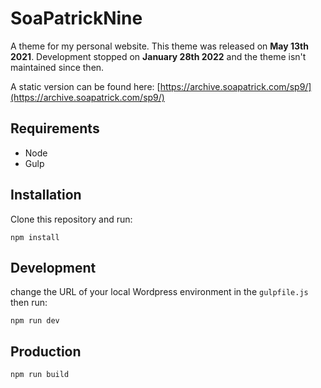 # SoaPatrickNine

A theme for my personal website. This theme was released on **May 13th 2021**. Development stopped on **January 28th 2022** and the theme isn't maintained since then.

A static version can be found here: [https://archive.soapatrick.com/sp9/](https://archive.soapatrick.com/sp9/)

## Requirements

- Node
- Gulp

## Installation

Clone this repository and run:

```
npm install
```

## Development

change the URL of your local Wordpress environment in the `gulpfile.js` then run:

```
npm run dev
```

## Production

```
npm run build
```
